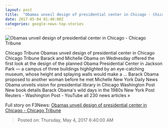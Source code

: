 ```yaml
---
layout: post
title:  "Obamas unveil design of presidential center in Chicago - Chicago Tribune"
date: 2017-05-04 01:40:00Z
categories: google-news-top-stories
---
```


![Obamas unveil design of presidential center in Chicago - Chicago Tribune](http://www.trbimg.com/img-590aa233/turbine/ct-obama-library-met-kamin-0503-20170503)

Chicago Tribune Obamas unveil design of presidential center in Chicago Chicago Tribune Barack and Michelle Obama on Wednesday offered the first look at the design of the planned Obama Presidential Center in Jackson Park — a campus of three buildings highlighted by an eye-catching museum, whose height and splaying walls would make a ... Barack Obama proposed to another woman before he met Michelle New York Daily News Obama unveils vision for presidential library in Chicago Washington Post New book details Barack Obama's wild days in the 1980s New York Post Reuters - Washington Post - YouTube all 230 news articles »


Full story on F3News: [Obamas unveil design of presidential center in Chicago - Chicago Tribune](http://www.f3nws.com/n/n4se4F)

> Posted on: Thursday, May 4, 2017 6:40:00 AM
